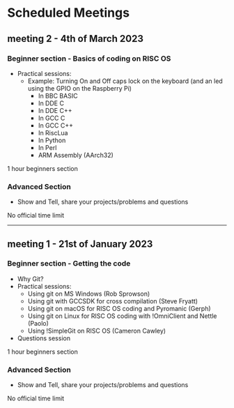 # Scheduled Meetings

## meeting 2 - 4th of March 2023

### Beginner section - Basics of coding on RISC OS

* Practical sessions:
    * Example: Turning On and Off caps lock on the keyboard (and an led using the GPIO on the Raspberry Pi)
        * In BBC BASIC
        * In DDE C
        * In DDE C++
        * In GCC C
        * In GCC C++
        * In RiscLua
        * In Python
        * In Perl
        * ARM Assembly (AArch32)

1 hour beginners section

### Advanced Section

* Show and Tell, share your projects/problems and questions

No official time limit

--------------------------------------------------------------------------------------

## meeting 1 - 21st of January 2023

### Beginner section - Getting the code

* Why Git?
* Practical sessions:
  * Using git on MS Windows (Rob Sprowson)
  * Using git with GCCSDK for cross compilation (Steve Fryatt)
  * Using git on macOS for RISC OS coding and Pyromanic (Gerph)
  * Using git on Linux for RISC OS coding with !OmniClient and Nettle (Paolo)
  * Using !SimpleGit on RISC OS (Cameron Cawley)
* Questions session

1 hour beginners section

### Advanced Section

* Show and Tell, share your projects/problems and questions

No official time limit


